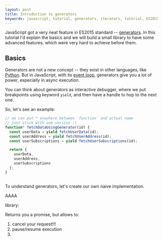 ```yaml
---
layout: post
title: Introduction to generators
keywords: javascript, tutorial, generators, iterators, tutorial, ES2015, ES6, javascript generators, generators tutorial
---
```


JavaScript got a very neat feature in ES2015 standard -- [generators](http://www.ecma-international.org/ecma-262/6.0/#). In this tutorial I'd explain the basics and we will build a small library to have some advanced features, which were very hard to achieve before them.

## Basics

Generators are not a new concept -- they exist in other languages, like [Python](https://wiki.python.org/moin/Generators). But in JavaScript, with its [event loop](https://developer.mozilla.org/en-US/docs/Web/JavaScript/EventLoop), generators give you a lot of power, especially in async execution. 

You can think about generators as interactive debugger, where we put breakpoints using keyword `yield`, and then have a handle to hop to the next one.

So, let's see an example:

```js
// we can put * anywhere between `function` and actual name
// just stick with one version :)
function* fetchDataUsingGenerator(id) {
  const userData = yield fetchUserData(id);
  const userAddress = yield fetchUserAddress(id);
  const userSubscriptions = yield fetchUserSubscriptions(id);

  return {
    userData,
    userAddress,
    userSubscriptions
  };
}
```

##

To understand generators, let's create our own naive implementation. 

AAAA

library:

Returns you a promise, but allows to:
1. cancel your request!!!
2. pause/resume execution
3. 
